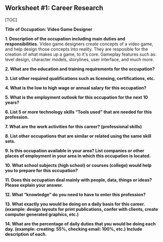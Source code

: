 ## Worksheet #1: Career Research

[TOC]

**Title of Occupation: Video Game Designer**

**1. Description of the occupation including main duties and responsibilities.**
Video game designers create concepts of a video game, and help design those concepts into reality. They are resposible for the creation of what makes up a game, to it's core. Gameplay features such as: level design, character models, storylines, user interface, and much more.

**2. What are the education and training requirements for the occupation?**

**3. List other required qualifications such as licensing, certifications, etc.**

**4. What is the low to high wage or annual salary for this occupation?**

**5. What is the employment outlook for this occupation for the next 10 years?**

**6. List 5 or more technology skills “Tools used” that are needed for this profession.**

**7. What are the work activities for this career? (professional skills)**

**8. List other occupations that are similar or related using the same skill sets.**

**9. Is this occupation available in your area? List companies or other places of employment in your area in which this occupation is located.**

**10. What school subjects (high school) or courses (college) would help you to prepare for this occupation?**

**11. Does this occupation deal mainly with people, data, things or ideas? Please explain your answer.**

**12. What “knowledge” do you need to have to enter this profession?**

**13. What exactly you would be doing on a daily basis for this career. (example: design layouts for print publications, confer with clients, create computer generated graphics, etc.)**

**14. What are the percentage of daily duties that you would be doing each day. (example: creating: 55%, checking email: 100%, etc.) Include description of each.**
